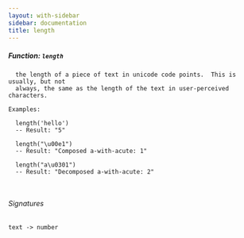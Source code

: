 ```yaml
---
layout: with-sidebar
sidebar: documentation
title: length
---
```


##### Function: `length`
```
  the length of a piece of text in unicode code points.  This is usually, but not
  always, the same as the length of the text in user-perceived characters.

Examples:

  length('hello')
  -- Result: "5"

  length("\u00e1")
  -- Result: "Composed a-with-acute: 1"

  length("a\u0301")
  -- Result: "Decomposed a-with-acute: 2"



```

###### Signatures
    text -> number

